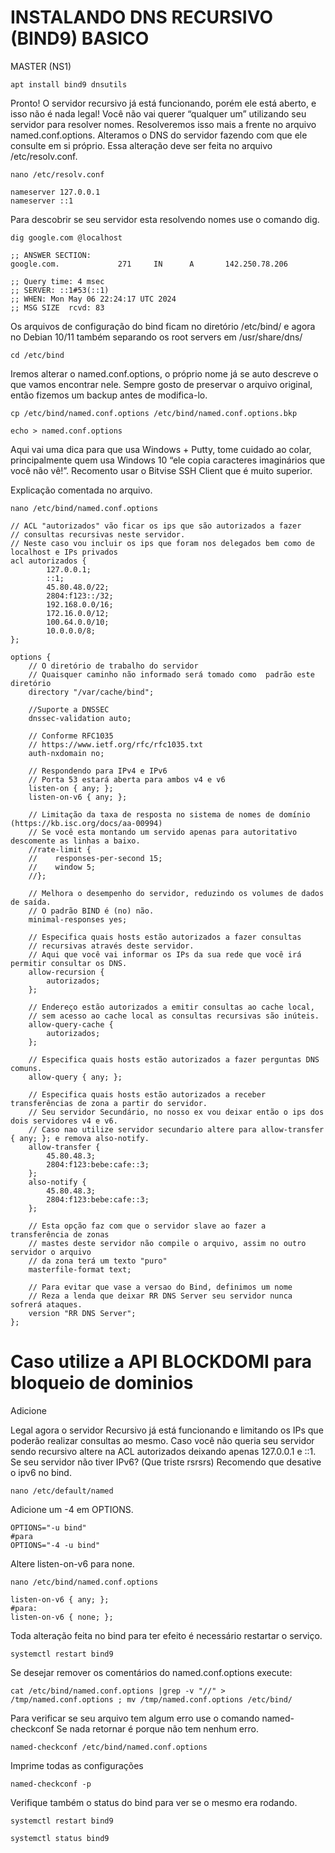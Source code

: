 # INSTALANDO DNS RECURSIVO (BIND9) BASICO
MASTER (NS1)
```plaintext
apt install bind9 dnsutils
```
Pronto! O servidor recursivo já está funcionando, porém ele está aberto, e isso não é nada legal!
Você não vai querer “qualquer um” utilizando seu servidor para resolver nomes. Resolveremos isso mais a frente no arquivo named.conf.options.
Alteramos o DNS do servidor fazendo com que ele consulte em si próprio. Essa alteração deve ser feita no arquivo /etc/resolv.conf.
```plaintext
nano /etc/resolv.conf
```
```plaintext
nameserver 127.0.0.1
nameserver ::1
```
Para descobrir se seu servidor esta resolvendo nomes use o comando dig.
```plaintext
dig google.com @localhost
```
```plaintext
;; ANSWER SECTION:
google.com.             271     IN      A       142.250.78.206

;; Query time: 4 msec
;; SERVER: ::1#53(::1)
;; WHEN: Mon May 06 22:24:17 UTC 2024
;; MSG SIZE  rcvd: 83
```
Os arquivos de configuração do bind ficam no diretório /etc/bind/ e agora no Debian 10/11 também separando os root servers em /usr/share/dns/
```plaintext
cd /etc/bind
```
Iremos alterar o named.conf.options, o próprio nome já se auto descreve o que vamos encontrar nele.
Sempre gosto de preservar o arquivo original, então fizemos um backup antes de modifica-lo.
```plaintext
cp /etc/bind/named.conf.options /etc/bind/named.conf.options.bkp
```
```plaintext
echo > named.conf.options
```
Aqui vai uma dica para que usa Windows + Putty, tome cuidado ao colar, principalmente quem usa Windows 10 “ele copia caracteres imaginários que você não vê!”.
Recomento usar o Bitvise SSH Client que é muito superior.

Explicação comentada no arquivo.
```plaintext
nano /etc/bind/named.conf.options
```
```plaintext
// ACL "autorizados" vão ficar os ips que são autorizados a fazer
// consultas recursivas neste servidor.
// Neste caso vou incluir os ips que foram nos delegados bem como de localhost e IPs privados
acl autorizados {
        127.0.0.1;
        ::1;
        45.80.48.0/22;
        2804:f123::/32;
        192.168.0.0/16;
        172.16.0.0/12;
        100.64.0.0/10;
        10.0.0.0/8;
};
 
options {
    // O diretório de trabalho do servidor
    // Quaisquer caminho não informado será tomado como  padrão este diretório
    directory "/var/cache/bind";
 
    //Suporte a DNSSEC
    dnssec-validation auto;
 
    // Conforme RFC1035
    // https://www.ietf.org/rfc/rfc1035.txt
    auth-nxdomain no;
 
    // Respondendo para IPv4 e IPv6
    // Porta 53 estará aberta para ambos v4 e v6
    listen-on { any; };
    listen-on-v6 { any; };
 
    // Limitação da taxa de resposta no sistema de nomes de domínio (https://kb.isc.org/docs/aa-00994)
    // Se você esta montando um servido apenas para autoritativo descomente as linhas a baixo.
    //rate-limit {
    //    responses-per-second 15;
    //    window 5;
    //};
 
    // Melhora o desempenho do servidor, reduzindo os volumes de dados de saída.
    // O padrão BIND é (no) não.
    minimal-responses yes;
 
    // Especifica quais hosts estão autorizados a fazer consultas
    // recursivas através deste servidor.
    // Aqui que você vai informar os IPs da sua rede que você irá permitir consultar os DNS.
    allow-recursion {
        autorizados;
    };
 
    // Endereço estão autorizados a emitir consultas ao cache local,
    // sem acesso ao cache local as consultas recursivas são inúteis.
    allow-query-cache {
        autorizados;
    };
 
    // Especifica quais hosts estão autorizados a fazer perguntas DNS comuns.
    allow-query { any; };
 
    // Especifica quais hosts estão autorizados a receber transferências de zona a partir do servidor.
    // Seu servidor Secundário, no nosso ex vou deixar então o ips dos dois servidores v4 e v6.
    // Caso nao utilize servidor secundario altere para allow-transfer { any; }; e remova also-notify.
    allow-transfer {
        45.80.48.3;
        2804:f123:bebe:cafe::3;
    };
    also-notify {
        45.80.48.3;
        2804:f123:bebe:cafe::3;
    };
 
    // Esta opção faz com que o servidor slave ao fazer a transferência de zonas
    // mastes deste servidor não compile o arquivo, assim no outro servidor o arquivo
    // da zona terá um texto "puro"
    masterfile-format text;
 
    // Para evitar que vase a versao do Bind, definimos um nome
    // Reza a lenda que deixar RR DNS Server seu servidor nunca sofrerá ataques.
    version "RR DNS Server";
};
```
# Caso utilize a API BLOCKDOMI para bloqueio de dominios
Adicione  

Legal agora o servidor Recursivo já está funcionando e limitando os IPs que poderão realizar consultas ao mesmo.
Caso você não queria seu servidor sendo recursivo altere na ACL autorizados deixando apenas 127.0.0.1 e ::1.
Se seu servidor não tiver IPv6? (Que triste rsrsrs) Recomendo que desative o ipv6 no bind.
```plaintext
nano /etc/default/named 
```
Adicione um -4 em OPTIONS.
```plaintext
OPTIONS="-u bind"
#para
OPTIONS="-4 -u bind"
```
Altere listen-on-v6 para none.
```plaintext
nano /etc/bind/named.conf.options
```
```plaintext
listen-on-v6 { any; };
#para:
listen-on-v6 { none; };
```
Toda alteração feita no bind para ter efeito é necessário restartar o serviço.
```plaintext
systemctl restart bind9
```
Se desejar remover os comentários do named.conf.options execute:
```plaintext
cat /etc/bind/named.conf.options |grep -v "//" > /tmp/named.conf.options ; mv /tmp/named.conf.options /etc/bind/
```
Para verificar se seu arquivo tem algum erro use o comando named-checkconf
Se nada retornar é porque não tem nenhum erro.
```plaintext
named-checkconf /etc/bind/named.conf.options
```
Imprime todas as configurações
```plaintext
named-checkconf -p
```
Verifique também o status do bind para ver se o mesmo era rodando.
```plaintext
systemctl restart bind9
```
```plaintext
systemctl status bind9
```
